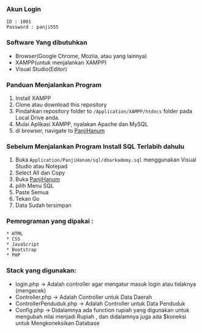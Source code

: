 ### Akun Login
 
    ID : 1001
    Password : panji555
  
### Software Yang dibutuhkan
  * Browser(Google Chrome, Mozila, atau yang lainnya)
  * XAMPP(untuk menjalankan XAMPP)
  * Visual Studio(Editor)

### Panduan Menjalankan Program
  1. Install XAMPP
  2. Clone atau download this repository
  3. Pindahkan repository folder to `/Application/XAMPP/htdocs` folder pada Local Drive anda.
  4. Mulai Aplikasi XAMPP, nyalakan Apache dan MySQL
  5. di browser, navigate to  [PanjiHanum](https://localhost:8888/PanjiHanum)


  
### Sebelum Menjalankan Program Install SQL Terlabih dahulu
   1. Buka `Application/PanjiHanum/sql/dbarkademy.sql` menggunakan Visual Studio atau Notepad
   2. Select All dan Copy 
   3. Buka [PanjiHanum](https://localhost:8888/PanjiHanum)
   4. pilih Menu SQL
   5. Paste Semua
   6. Tekan Go
   7. Data Sudah tersimpan
  
### Pemrograman  yang dipakai :
    * HTML
    * CSS
    * JavaScript
    * Bootstrap
    * PHP
 
### Stack yang digunakan:
   * login.php -> Adalah controller agar mengatur masuk login atau tidaknya (mengecek)
   * Controller.php -> Adalah Controller untuk Data Daerah
   * ControllerPenduduk.php -> Adalah Controller untuk Data Penduduk
   * Config.php -> Didalamnya ada function rupiah yang digunakan untuk mengubah nilai menjadi Rupiah , dan didalamnya juga ada $koneksi untuk Mengkoneksikan Database

